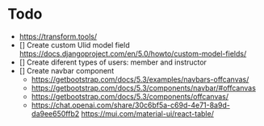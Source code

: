 # Todo
- https://transform.tools/
- [] Create custom Ulid model field
    https://docs.djangoproject.com/en/5.0/howto/custom-model-fields/
- [] Create diferent types of users: member and instructor
- [] Create navbar component
    - https://getbootstrap.com/docs/5.3/examples/navbars-offcanvas/
    - https://getbootstrap.com/docs/5.3/components/navbar/#offcanvas
    - https://getbootstrap.com/docs/5.3/components/offcanvas/
    - https://chat.openai.com/share/30c6bf5a-c69d-4e71-8a9d-da9ee650ffb2
    https://mui.com/material-ui/react-table/